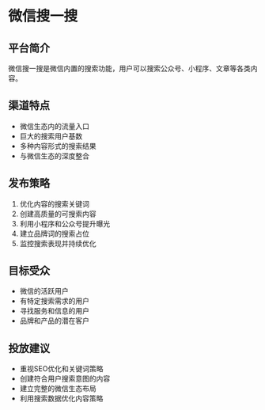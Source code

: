# 微信搜一搜

## 平台简介
微信搜一搜是微信内置的搜索功能，用户可以搜索公众号、小程序、文章等各类内容。

## 渠道特点
- 微信生态内的流量入口
- 巨大的搜索用户基数
- 多种内容形式的搜索结果
- 与微信生态的深度整合

## 发布策略
1. 优化内容的搜索关键词
2. 创建高质量的可搜索内容
3. 利用小程序和公众号提升曝光
4. 建立品牌词的搜索占位
5. 监控搜索表现并持续优化

## 目标受众
- 微信的活跃用户
- 有特定搜索需求的用户
- 寻找服务和信息的用户
- 品牌和产品的潜在客户

## 投放建议
- 重视SEO优化和关键词策略
- 创建符合用户搜索意图的内容
- 建立完整的微信生态布局
- 利用搜索数据优化内容策略